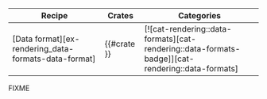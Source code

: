 | Recipe | Crates | Categories |
|--------|--------|------------|
| [Data format][ex-rendering_data-formats-data-format] | {{#crate }} | [![cat-rendering::data-formats][cat-rendering::data-formats-badge]][cat-rendering::data-formats] |

<div class="hidden">
FIXME
</div>
